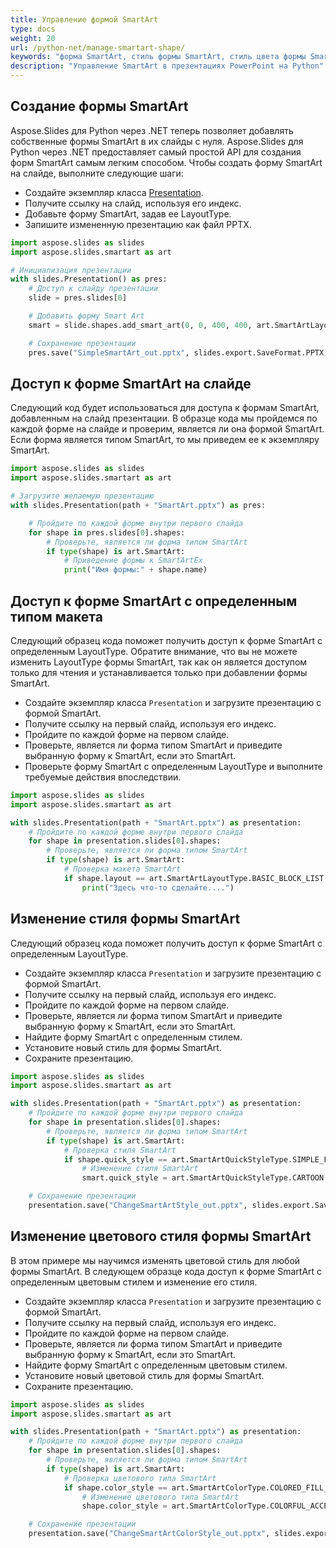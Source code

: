 ```yaml
---
title: Управление формой SmartArt
type: docs
weight: 20
url: /python-net/manage-smartart-shape/
keywords: "форма SmartArt, стиль формы SmartArt, стиль цвета формы SmartArt, презентация PowerPoint, Python, Aspose.Slides для Python через .NET"
description: "Управление SmartArt в презентациях PowerPoint на Python"
---
```


## **Создание формы SmartArt**
Aspose.Slides для Python через .NET теперь позволяет добавлять собственные формы SmartArt в их слайды с нуля. Aspose.Slides для Python через .NET предоставляет самый простой API для создания форм SmartArt самым легким способом. Чтобы создать форму SmartArt на слайде, выполните следующие шаги:

- Создайте экземпляр класса [Presentation](https://reference.aspose.com/slides/python-net/aspose.slides/presentation/).
- Получите ссылку на слайд, используя его индекс.
- Добавьте форму SmartArt, задав ее LayoutType.
- Запишите измененную презентацию как файл PPTX.

```py
import aspose.slides as slides
import aspose.slides.smartart as art

# Инициализация презентации
with slides.Presentation() as pres:
    # Доступ к слайду презентации
    slide = pres.slides[0]

    # Добавить форму Smart Art
    smart = slide.shapes.add_smart_art(0, 0, 400, 400, art.SmartArtLayoutType.BASIC_BLOCK_LIST)

    # Сохранение презентации
    pres.save("SimpleSmartArt_out.pptx", slides.export.SaveFormat.PPTX)
```



## **Доступ к форме SmartArt на слайде**
Следующий код будет использоваться для доступа к формам SmartArt, добавленным на слайд презентации. В образце кода мы пройдемся по каждой форме на слайде и проверим, является ли она формой SmartArt. Если форма является типом SmartArt, то мы приведем ее к экземпляру SmartArt.

```py
import aspose.slides as slides
import aspose.slides.smartart as art

# Загрузите желаемую презентацию
with slides.Presentation(path + "SmartArt.pptx") as pres:

    # Пройдите по каждой форме внутри первого слайда
    for shape in pres.slides[0].shapes:
        # Проверьте, является ли форма типом SmartArt
        if type(shape) is art.SmartArt:
            # Приведение формы к SmartArtEx
            print("Имя формы:" + shape.name)
```



## **Доступ к форме SmartArt с определенным типом макета**
Следующий образец кода поможет получить доступ к форме SmartArt с определенным LayoutType. Обратите внимание, что вы не можете изменить LayoutType формы SmartArt, так как он является доступом только для чтения и устанавливается только при добавлении формы SmartArt.

- Создайте экземпляр класса `Presentation` и загрузите презентацию с формой SmartArt.
- Получите ссылку на первый слайд, используя его индекс.
- Пройдите по каждой форме на первом слайде.
- Проверьте, является ли форма типом SmartArt и приведите выбранную форму к SmartArt, если это SmartArt.
- Проверьте форму SmartArt с определенным LayoutType и выполните требуемые действия впоследствии.

```py
import aspose.slides as slides
import aspose.slides.smartart as art

with slides.Presentation(path + "SmartArt.pptx") as presentation:
    # Пройдите по каждой форме внутри первого слайда
    for shape in presentation.slides[0].shapes:
        # Проверьте, является ли форма типом SmartArt
        if type(shape) is art.SmartArt:
            # Проверка макета SmartArt
            if shape.layout == art.SmartArtLayoutType.BASIC_BLOCK_LIST:
                print("Здесь что-то сделайте....")
```



## **Изменение стиля формы SmartArt**
Следующий образец кода поможет получить доступ к форме SmartArt с определенным LayoutType.

- Создайте экземпляр класса `Presentation` и загрузите презентацию с формой SmartArt.
- Получите ссылку на первый слайд, используя его индекс.
- Пройдите по каждой форме на первом слайде.
- Проверьте, является ли форма типом SmartArt и приведите выбранную форму к SmartArt, если это SmartArt.
- Найдите форму SmartArt с определенным стилем.
- Установите новый стиль для формы SmartArt.
- Сохраните презентацию.

```py
import aspose.slides as slides
import aspose.slides.smartart as art

with slides.Presentation(path + "SmartArt.pptx") as presentation:
    # Пройдите по каждой форме внутри первого слайда
    for shape in presentation.slides[0].shapes:
        # Проверьте, является ли форма типом SmartArt
        if type(shape) is art.SmartArt:
            # Проверка стиля SmartArt
            if shape.quick_style == art.SmartArtQuickStyleType.SIMPLE_FILL:
                # Изменение стиля SmartArt
                smart.quick_style = art.SmartArtQuickStyleType.CARTOON

    # Сохранение презентации
    presentation.save("ChangeSmartArtStyle_out.pptx", slides.export.SaveFormat.PPTX)
```



## **Изменение цветового стиля формы SmartArt**
В этом примере мы научимся изменять цветовой стиль для любой формы SmartArt. В следующем образце кода доступ к форме SmartArt с определенным цветовым стилем и изменение его стиля.

- Создайте экземпляр класса `Presentation` и загрузите презентацию с формой SmartArt.
- Получите ссылку на первый слайд, используя его индекс.
- Пройдите по каждой форме на первом слайде.
- Проверьте, является ли форма типом SmartArt и приведите выбранную форму к SmartArt, если это SmartArt.
- Найдите форму SmartArt с определенным цветовым стилем.
- Установите новый цветовой стиль для формы SmartArt.
- Сохраните презентацию.

```py
import aspose.slides as slides
import aspose.slides.smartart as art

with slides.Presentation(path + "SmartArt.pptx") as presentation:
    # Пройдите по каждой форме внутри первого слайда
    for shape in presentation.slides[0].shapes:
        # Проверьте, является ли форма типом SmartArt
        if type(shape) is art.SmartArt:
            # Проверка цветового типа SmartArt
            if shape.color_style == art.SmartArtColorType.COLORED_FILL_ACCENT1:
                # Изменение цветового типа SmartArt
                shape.color_style = art.SmartArtColorType.COLORFUL_ACCENT_COLORS

    # Сохранение презентации
    presentation.save("ChangeSmartArtColorStyle_out.pptx", slides.export.SaveFormat.PPTX)
```